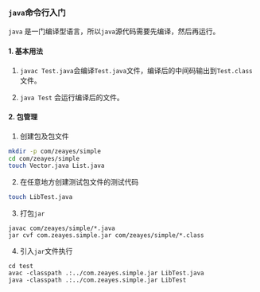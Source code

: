 ### `java`命令行入门
`java` 是一门编译型语言，所以`java`源代码需要先编译，然后再运行。

#### 1. 基本用法
1. `javac Test.java`会编译`Test.java`文件，编译后的中间码输出到`Test.class`文件。

2. `java Test` 会运行编译后的文件。

#### 2. 包管理
1. 创建包及包文件
```sh
mkdir -p com/zeayes/simple
cd com/zeayes/simple
touch Vector.java List.java
```

2. 在任意地方创建测试包文件的测试代码
```sh
touch LibTest.java
```
3. 打包`jar`
```
javac com/zeayes/simple/*.java
jar cvf com.zeayes.simple.jar com/zeayes/simple/*.class
```
4. 引入`jar`文件执行
```
cd test
avac -classpath .:../com.zeayes.simple.jar LibTest.java
java -classpath .:../com.zeayes.simple.jar LibTest
```
